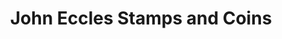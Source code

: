 ---
title: "John Eccles Stamps and Coins"
url: /wellington/john-eccles-stamps-and-coins/
shop: Sammler
---